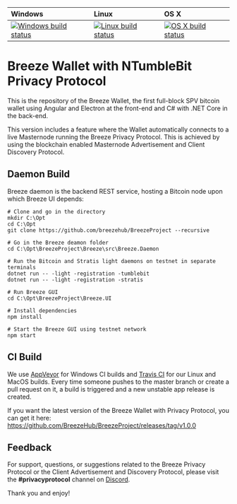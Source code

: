 | Windows | Linux | OS X |
| :---- | :------ | :---- |
[![Windows build status][1]][2] | [![Linux build status][3]][4] | [![OS X build status][5]][6] | 

[1]: https://ci.appveyor.com/api/projects/status/kljfu81sunb2cm3l?svg=true
[2]: https://ci.appveyor.com/project/breezehubadmin/breezeproject
[3]: https://travis-ci.org/BreezeHub/BreezeProject.svg?branch=master
[4]: https://travis-ci.org/BreezeHub/BreezeProject
[5]: https://travis-ci.org/BreezeHub/BreezeProject.svg?branch=master
[6]: https://travis-ci.org/BreezeHub/BreezeProject


Breeze Wallet with NTumbleBit Privacy Protocol
=
This is the repository of the Breeze Wallet, the first full-block SPV bitcoin wallet using Angular and Electron at the front-end and C# with .NET Core in the back-end.

This version includes a feature where the Wallet automatically connects to a live Masternode running the Breeze Privacy Protocol.  This is achieved by using the blockchain enabled Masternode Advertisement and Client Discovery Protocol. 

Daemon Build
-
Breeze daemon is the backend REST service, hosting a Bitcoin node upon which Breeze UI depends:

```
# Clone and go in the directory
mkdir C:\Opt
cd C:\Opt
git clone https://github.com/breezehub/BreezeProject --recursive

# Go in the Breeze deamon folder
cd C:\Opt\BreezeProject\Breeze\src\Breeze.Daemon

# Run the Bitcoin and Stratis light daemons on testnet in separate terminals
dotnet run -- -light -registration -tumblebit
dotnet run -- -light -registration -stratis

# Run Breeze GUI
cd C:\Opt\BreezeProject\Breeze.UI

# Install dependencies
npm install

# Start the Breeze GUI using testnet network
npm start
```

CI Build
-
We use [AppVeyor](https://www.appveyor.com/) for Windows CI builds and [Travis CI](https://travis-ci.org/) for our Linux and MacOS builds. Every time someone pushes to the master branch or create a pull request on it, a build is triggered and a new unstable app release is created.

If you want the latest version of the Breeze Wallet with Privacy Protocol, you can get it here: 
https://github.com/BreezeHub/BreezeProject/releases/tag/v1.0.0

Feedback
-
For support, questions, or suggestions related to the Breeze Privacy Protocol or the Client Advertisement and Discovery Protocol, please visit the **#privacyprotocol** channel on [Discord](https://discord.gg/9tDyfZs).

Thank you and enjoy!


[7]: https://ci.appveyor.com/api/projects/breezehubadmin/breezeproject/artifacts/breeze_out/breeze-win7-x86-Release.zip?job=Environment%3A%20win_runtime%3Dwin7-x86%2C%20arch%3Dia32%2C%20plat%3Dwin32
[8]: https://ci.appveyor.com/api/projects/breezehubadmin/breezeproject/artifacts/breeze_out/breeze-win7-x64-Release.zip?job=Environment%3A%20win_runtime%3Dwin7-x64%2C%20arch%3Dx64%2C%20plat%3Dwin32
[9]: https://ci.appveyor.com/api/projects/breezehubadmin/breezeproject/artifacts/breeze_out/breeze-win10-x86-Release.zip?job=Environment%3A%20win_runtime%3Dwin10-x86%2C%20arch%3Dia32%2C%20plat%3Dwin32
[10]: https://ci.appveyor.com/api/projects/breezehubadmin/breezeproject/artifacts/breeze_out/breeze-win10-x64-Release.zip?job=Environment%3A%20win_runtime%3Dwin10-x64%2C%20arch%3Dx64%2C%20plat%3Dwin32
[11]: https://github.com/breezehub/BreezeProject/releases/download/cd-unstable/breeze-ubuntu.14.04-x64-Release.zip
[12]: https://github.com/breezehub/BreezeProject/releases/download/cd-unstable/breeze-ubuntu.14.04-x64-Release.zip
[13]: https://github.com/breezehub/BreezeProject/releases/download/cd-unstable/breeze-osx.10.11-x64-Release.zip
[14]: https://github.com/breezehub/BreezeProject/releases/download/cd-unstable/breeze-osx.10.12-x64-Release.zip
